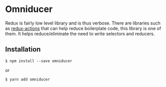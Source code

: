 # Omniducer

Redux is fairly low level library and is thus verbose. There are libraries such as [redux-actions](https://github.com/redux-utilities/redux-actions) that can help reduce boilerplate code, this library is one of them. It helps reduce/eliminate the need to write selectors and reducers.

## Installation
```
$ npm install --save omniducer
```
or
```
$ yarn add omniducer
```